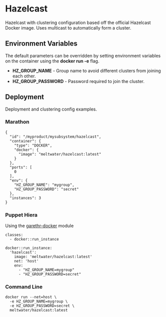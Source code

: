 # Hazelcast
Hazelcast with clustering configuration based off the official Hazelcast Docker image. Uses 
multicast to automatically form a cluster. 

## Environment Variables
The default parameters can be overridden by setting environment variables on the container using the **docker run -e** flag.

 * **HZ_GROUP_NAME** - Group name to avoid different clusters from joining each other.
 * **HZ_GROUP_PASSWORD** - Password required to join the cluster.

## Deployment
Deployment and clustering config examples.

### Marathon

```
{
  "id": "/myproduct/mysubsystem/hazelcast",
  "container": {
    "type": "DOCKER",
    "docker": {
      "image": "meltwater/hazelcast:latest"
    }
  },
  "ports": [
    0
  ],
  "env": {
    "HZ_GROUP_NAME": "mygroup",
    "HZ_GROUP_PASSWORD": "secret"
  },
  "instances": 3
}
```

### Puppet Hiera

Using the [garethr-docker](https://github.com/garethr/garethr-docker) module

```
classes:
  - docker::run_instance

docker::run_instance:
  'hazelcast':
    image: 'meltwater/hazelcast:latest'
    net: 'host'
    env:
      - "HZ_GROUP_NAME=mygroup"
      - "HZ_GROUP_PASSWORD=secret"
```

### Command Line
```
docker run --net=host \
  -e HZ_GROUP_NAME=mygroup \
  -e HZ_GROUP_PASSWORD=secret \
  meltwater/hazelcast:latest
```
